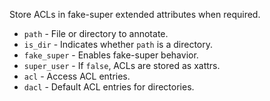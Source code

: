 Store ACLs in fake-super extended attributes when required.

* `path` - File or directory to annotate.
* `is_dir` - Indicates whether `path` is a directory.
* `fake_super` - Enables fake-super behavior.
* `super_user` - If `false`, ACLs are stored as xattrs.
* `acl` - Access ACL entries.
* `dacl` - Default ACL entries for directories.

